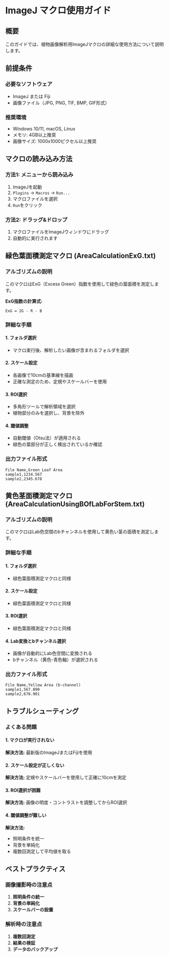 # ImageJ マクロ使用ガイド

## 概要

このガイドでは、植物画像解析用ImageJマクロの詳細な使用方法について説明します。

## 前提条件

### 必要なソフトウェア
- ImageJ または Fiji
- 画像ファイル（JPG, PNG, TIF, BMP, GIF形式）

### 推奨環境
- Windows 10/11, macOS, Linux
- メモリ: 4GB以上推奨
- 画像サイズ: 1000x1000ピクセル以上推奨

## マクロの読み込み方法

### 方法1: メニューから読み込み
1. ImageJを起動
2. `Plugins` → `Macros` → `Run...`
3. マクロファイルを選択
4. `Run`をクリック

### 方法2: ドラッグ&ドロップ
1. マクロファイルをImageJウィンドウにドラッグ
2. 自動的に実行されます

## 緑色葉面積測定マクロ (AreaCalculationExG.txt)

### アルゴリズムの説明
このマクロはExG（Excess Green）指数を使用して緑色の葉面積を測定します。

**ExG指数の計算式:**
```
ExG = 2G - R - B
```

### 詳細な手順

#### 1. フォルダ選択
- マクロ実行後、解析したい画像が含まれるフォルダを選択

#### 2. スケール設定
- 各画像で10cmの基準線を描画
- 正確な測定のため、定規やスケールバーを使用

#### 3. ROI選択
- 多角形ツールで解析領域を選択
- 植物部分のみを選択し、背景を除外

#### 4. 閾値調整
- 自動閾値（Otsu法）が適用される
- 緑色の葉部分が正しく検出されているか確認

### 出力ファイル形式
```csv
File Name,Green Leaf Area
sample1,1234.567
sample2,2345.678
```

## 黄色茎面積測定マクロ (AreaCalculationUsingBOfLabForStem.txt)

### アルゴリズムの説明
このマクロはLab色空間のbチャンネルを使用して黄色い茎の面積を測定します。

### 詳細な手順

#### 1. フォルダ選択
- 緑色葉面積測定マクロと同様

#### 2. スケール設定
- 緑色葉面積測定マクロと同様

#### 3. ROI選択
- 緑色葉面積測定マクロと同様

#### 4. Lab変換とbチャンネル選択
- 画像が自動的にLab色空間に変換される
- bチャンネル（黄色-青色軸）が選択される

### 出力ファイル形式
```csv
File Name,Yellow Area (b-channel)
sample1,567.890
sample2,678.901
```

## トラブルシューティング

### よくある問題

#### 1. マクロが実行されない
**解決方法:** 最新版のImageJまたはFijiを使用

#### 2. スケール設定が正しくない
**解決方法:** 定規やスケールバーを使用して正確に10cmを測定

#### 3. ROI選択が困難
**解決方法:** 画像の明度・コントラストを調整してからROI選択

#### 4. 閾値調整が難しい
**解決方法:** 
- 照明条件を統一
- 背景を単純化
- 複数回測定して平均値を取る

## ベストプラクティス

### 画像撮影時の注意点
1. **照明条件の統一**
2. **背景の単純化**
3. **スケールバーの設置**

### 解析時の注意点
1. **複数回測定**
2. **結果の検証**
3. **データのバックアップ** 